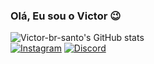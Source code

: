 ### Olá, Eu sou o Victor 😉

![Victor-br-santo's GitHub stats](https://github-readme-stats.vercel.app/api?username=Victor-br-santo&show_icons=true&theme=dark)
<br>
[![Instagram](https://img.shields.io/badge/Gmail-D14836?style=for-the-badge&logo=gmail&logoColor=white)](mailto:neewjax@gmail.com)
[![Discord](https://img.shields.io/badge/Discord-7289DA?style=for-the-badge&logo=discord&logoColor=white)](https://discord.com/users/820828835440230400)
